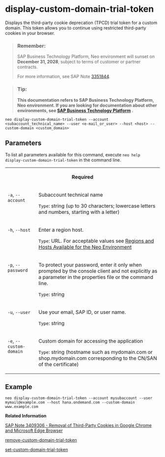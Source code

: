 <!-- loio1595b69ea5ec4ddc8fc7c04ac3d0f10e -->

# display-custom-domain-trial-token

Displays the third-party cookie deprecation \(TPCD\) trial token for a custom domain. This token allows you to continue using restricted third-party cookies in your browser.



> ### Remember:  
> SAP Business Technology Platform, Neo environment will sunset on **December 31, 2028**, subject to terms of customer or partner contracts.
> 
> For more information, see SAP Note [3351844](https://me.sap.com/notes/3351844).

> ### Tip:  
> **This documentation refers to SAP Business Technology Platform, Neo environment. If you are looking for documentation about other environments, see [SAP Business Technology Platform](https://help.sap.com/docs/btp/sap-business-technology-platform/sap-business-technology-platform?version=Cloud) .**



```
neo display-custom-domain-trial-token --account <subaccount_technical_name> --user <e-mail_or_user> --host <host> --custom-domain <custom_domain>
```



## Parameters



To list all parameters available for this command, execute `neo help display-custom-domain-trial-token` in the command line.


<table>
<tr>
<th valign="top" colspan="2">

Required

</th>
</tr>
<tr>
<td valign="top">

`-a`, `--account`

</td>
<td valign="top">

Subaccount technical name

`Type`: string \(up to 30 characters; lowercase letters and numbers, starting with a letter\)

</td>
</tr>
<tr>
<td valign="top">

`-h`, `--host`

</td>
<td valign="top">

Enter a region host.

`Type`: URL. For acceptable values see [Regions and Hosts Available for the Neo Environment](../10-concepts-neo/regions-and-hosts-available-for-the-neo-environment-d722f7c.md)

</td>
</tr>
<tr>
<td valign="top">

`-p`, `--password`

</td>
<td valign="top">

To protect your password, enter it only when prompted by the console client and not explicitly as a parameter in the properties file or the command line.

`Type`: string

</td>
</tr>
<tr>
<td valign="top">

`-u`, `--user`

</td>
<td valign="top">

Use your email, SAP ID, or user name.

`Type`: string

</td>
</tr>
<tr>
<td valign="top">

`-e`, `--custom-domain`

</td>
<td valign="top">

Custom domain for accessing the application

`Type`: string \(hostname such as mydomain.com or shop.mydomain.com corresponding to the CN/SAN of the certificate\)

</td>
</tr>
</table>



## Example

```
neo display-custom-domain-trial-token --account mysubaccount --user mymail@example.com --host hana.ondemand.com --custom-domain www.example.com
```

**Related Information**  


[SAP Note 3409306 - Removal of Third-Party Cookies in Google Chrome and Microsoft Edge Browser](https://me.sap.com/notes/3409306)

[remove-custom-domain-trial-token](remove-custom-domain-trial-token-6e63a36.md "Removes a third-party cookie deprecation (TPCD) trial token from a custom domain.")

[set-custom-domain-trial-token](set-custom-domain-trial-token-576c038.md "Sets a third-party cookie deprecation (TPCD) trial token for a custom domain. Set this token to continue using restricted third-party cookies in your browser.")

